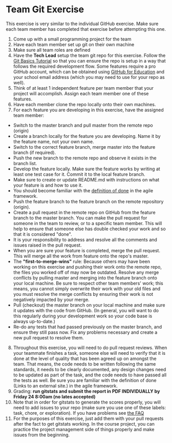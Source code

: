# Team Git Exercise

This exercise is very similar to the individual GitHub exercise. Make sure each team member has completed that exercise before attempting this one.

1. Come up with a small programming project for the team
2. Have each team member set up git on their own machine 
3. Make sure all team roles are defined 
4. Have the **Tech Lead** setup the team git repo for this exercise. Follow the [Git Basics Tutorial](https://github.com/brandongk-ubco/gitstats/blob/develop/docs/technical/git_basics.md) so that you can ensure the repo is setup in a way that follows the required development flow. Some features require a pro GitHub account, which can be obtained using [GitHub for Education](https://education.github.com/pack) and your school email address (which you may need to use for your repo as well). 
5. Think of at least 1 independent feature per team member that your project will accomplish. Assign each team member one of these features. 
6. Have each member clone the repo locally onto their own machines. 
7. For each feature you are developing in this exercise, have the assigned team member:
  - Switch to the master branch and pull master from the remote repo (origin)
  - Create a branch locally for the feature you are developing. Name it by the feature name, not your own name.
  - Switch to the correct feature branch, merge master into the feature branch (if required).
  - Push the new branch to the remote repo and observe it exists in the branch list.
  - Develop the feature locally. Make sure the feature works by writing at least one test case for it. Commit it to the local feature branch.
  - Make sure to create or update README.md with instructions on what your feature is and how to use it.
  - You should become familiar with the [definition of done](https://github.com/brandongk-ubco/gitstats/blob/develop/docs/technical/agile.md) in the agile framework.
  - Push the feature branch to the feature branch on the remote repository (origin).
  - Create a pull request in the remote repo on GitHub from the feature branch to the master branch. You can make the pull request for someone in the team to review, or to a specific team member. This will help to ensure that someone else has double checked your work and so that it is considered "done".
  - It is your responsibility to address and resolve all the comments and issues raised in the pull request.
  - When you are sure your feature is completed, merge the pull request. This will merge all the work from feature onto the repo's master.
  - The **"first-to-merge-wins"** rule: Because others may have been working on this exercise and pushing their work onto the remote repo, the files you worked off of may now be outdated. Resolve any merge conflicts by pulling master and merging into the feature branch onto your local machine. Be sure to respect other team members' work; this means, you cannot simply overwrite their work with your old files and you must resolve the merge conflicts by ensuring their work is not negatively impacted by your merge.
  - Pull (checkout) the master branch on your local machine and make sure it updates with the code from GitHub. (In general, you will want to do this regularly during your development work so your code base is always up-to-date.)
  - Re-do any tests that had passed previously on the master branch, and ensure they still pass now. Fix any problems necessary and create a new pull request to resolve them.
8. Throughout this exercise, you will need to do pull request reviews. When your teammate finishes a task, someone else will need to verify that it is done at the level of quality that has been agreed up on amongst the team. That means, the code needs to be written following the same standards, it needs to be clearly documented, any design changes need to be updated as part of the task, and the code needs to have passed all the tests as well. Be sure you are familiar with the definition of done (Links to an external site.) in the agile framework. 
9. Grading: **run gitstats and submit the report in PDF INDIVIDUALLY by Friday 24 8:00am (no lates accepted)**
10. Note that in order for gitstats to generate the scores properly, you will need to add issues to your repo (make sure you use one of these labels: task, chore, or exploration). If you have problems see [the FAQ](https://github.com/Gemarodri/Capstone499/blob/main/Resources/RunGitStast.md#faq) 
11. For the purposes of this exercise, just add them with your pull requests after the fact to get gitstats working. In the course project, you can practice the project management side of things properly and make issues from the beginning.

